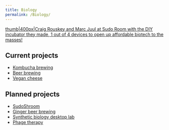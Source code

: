 ```yaml
---
title: Biology
permalink: /Biology/
---
```


[thumb|400px|Craig Rouskey and Marc Juul at Sudo Room with the DIY incubator they made, 1 out of 4 devices to open up affordable biotech to the masses!](/File:diyincubatorhacked.jpg "wikilink")

Current projects
----------------

-   [Kombucha brewing](/Kombucha_brewing "wikilink")
-   [Beer brewing](/Beer_brewing "wikilink")
-   [Vegan cheese](/Vegan_cheese "wikilink")

Planned projects
----------------

-   [SudoShroom](/SudoShroom "wikilink")
-   [Ginger beer brewing](/Ginger_beer_brewing "wikilink")
-   [Synthetic biology desktop lab](/Synthetic_biology_desktop_lab "wikilink")
-   [Phage therapy](/Phage_therapy "wikilink")

